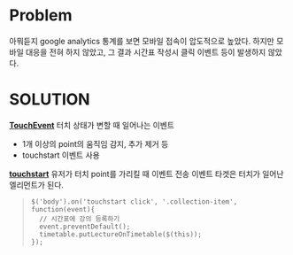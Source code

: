 Problem
======
아뭐듣지 google analytics 통계를 보면 모바일 접속이 압도적으로 높았다.
하지만 모바일 대응을 전혀 하지 않았고,
그 결과 시간표 작성시 클릭 이벤트 등이 발생하지 않았다.


SOLUTION
=======
[**TouchEvent**](https://developer.mozilla.org/en-US/docs/Web/API/TouchEvent)
터치 상태가 변할 때 일어나는 이벤트
- 1개 이상의 point의 움직임 감지, 추가 제거 등
- touchstart 이벤트 사용

[**touchstart**](https://developer.mozilla.org/en-US/docs/Web/Events/touchstart)
유저가 터치 point를 가리킬 때 이벤트 전송
이벤트 타겟은 터치가 일어난 엘리먼트가 된다.



>     $('body').on('touchstart click', '.collection-item', function(event){
>       // 시간표에 강의 등록하기
>       event.preventDefault();
>       timetable.putLectureOnTimetable($(this));
>     });
